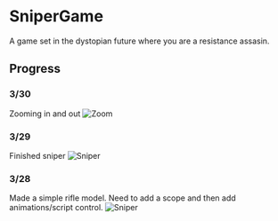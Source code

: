 # SniperGame

A game set in the dystopian future where you are a resistance assasin. 

## Progress

### 3/30
Zooming in and out
![Zoom](Assets/Resources/Images/zoom.GIF "zoom")

### 3/29
Finished sniper
![Sniper](Assets/Resources/Images/sniperFinished.PNG "sniper")

### 3/28
Made a simple rifle model. Need to add a scope and then add animations/script control.
![Sniper](Assets/Resources/Images/sniper.PNG "sniper")

